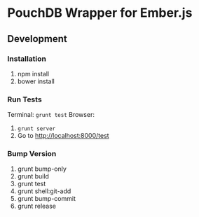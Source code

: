 # PouchDB Wrapper for Ember.js




## Development

### Installation

1. npm install
2. bower install

### Run Tests

Terminal: ```grunt test```
Browser: 
1. ```grunt server``` 
2. Go to [http://localhost:8000/test](http://localhost:8000/test)

### Bump Version

1. grunt bump-only
2. grunt build
3. grunt test
4. grunt shell:git-add
5. grunt bump-commit
6. grunt release